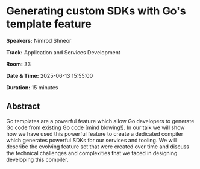 # Generating custom SDKs with Go's template feature

**Speakers:** Nimrod Shneor
                    
**Track:** Application and Services Development
                    
**Room:** 33
                    
**Date & Time:** 2025-06-13 15:55:00
                    
**Duration:** 15 minutes
                    
## Abstract
                    
Go templates are a powerful feature which allow Go developers to generate Go code from existing Go code [mind blowing!]. In our talk we will show how we have used this powerful feature to create a dedicated compiler which generates powerful SDKs for our services and tooling. We will describe the evolving feature set that were created over time and discuss the technical challenges and complexities that we faced in designing developing this compiler.
